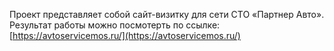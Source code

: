 Проект представляет cобой сайт-визитку для сети СТО «Партнер Авто». Результат работы можно посмотерть по ссылке: [https://avtoservicemos.ru/](https://avtoservicemos.ru/)

